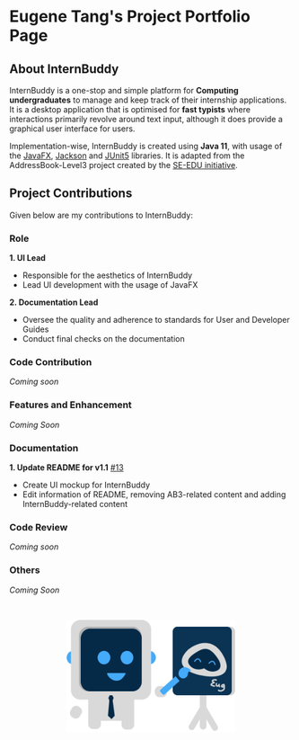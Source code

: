 # Eugene Tang's Project Portfolio Page

## About InternBuddy

InternBuddy is a one-stop and simple platform for **Computing undergraduates** to manage and keep track of their
internship applications. It is a desktop application that is optimised for **fast typists** where interactions
primarily revolve around text input, although it does provide a graphical user interface for users.

Implementation-wise, InternBuddy is created using **Java 11**, with usage of the [JavaFX](https://openjfx.io/),
[Jackson](https://github.com/FasterXML/jackson) and [JUnit5](https://github.com/junit-team/junit5) libraries. It
is adapted from the AddressBook-Level3 project created by the [SE-EDU initiative](https://se-education.org).

## Project Contributions
Given below are my contributions to InternBuddy:

### Role
**1. UI Lead**
* Responsible for the aesthetics of InternBuddy
* Lead UI development with the usage of JavaFX

**2. Documentation Lead**
* Oversee the quality and adherence to standards for User and Developer Guides
* Conduct final checks on the documentation

### Code Contribution
_Coming soon_

### Features and Enhancement
_Coming Soon_

### Documentation
**1. Update README for v1.1** [\#13](https://github.com/AY2223S2-CS2103T-T14-3/tp/pull/13)
* Create UI mockup for InternBuddy
* Edit information of README, removing AB3-related content and adding InternBuddy-related content

### Code Review
_Coming soon_

### Others
_Coming Soon_

<br/>
<p align="center">
  <img width="300" height="200" src="../images/team-mascots/InternBuddyArtist.png">
</p>
